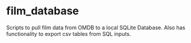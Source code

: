 # film_database
Scripts to pull film data from OMDB to a local SQLite Database. Also has functionality to export csv tables from SQL inputs.

